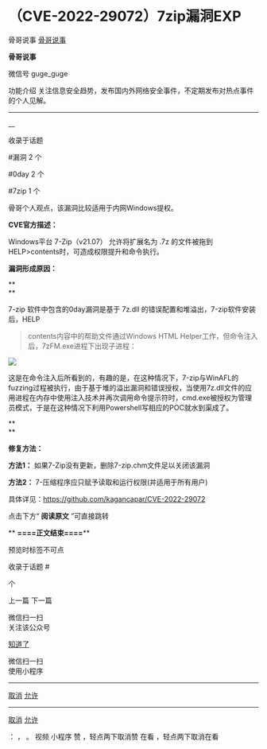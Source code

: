 #  （CVE-2022-29072）7zip漏洞EXP

骨哥说事  [ 骨哥说事 ](javascript:void\(0\);)

**骨哥说事** ![]()

微信号 guge_guge

功能介绍 关注信息安全趋势，发布国内外网络安全事件，不定期发布对热点事件的个人见解。

____

__

收录于话题

#漏洞 2 个

#0day 2 个

#7zip 1 个

骨哥个人观点，该漏洞比较适用于内网Windows提权。

  

 **CVE官方描述：**

  

Windows平台 7-Zip（v21.07） 允许将扩展名为 .7z 的文件被拖到HELP>contents时，可造成权限提升和命令执行。  

  

 **漏洞形成原因：**

 **  
**

7-zip 软件中包含的0day漏洞是基于 7z.dll 的错误配置和堆溢出，7-zip软件安装后，HELP
>contents内容中的帮助文件通过Windows HTML Helper工作，但命令注入后，7zFM.exe进程下出现子进程：

![](http://hk-proxy.gitwarp.com/https://raw.githubusercontent.com/tuchuang9/tc1/refs/heads/main/public/20220419113236.png)

这是在命令注入后所看到的，有趣的是，在这种情况下，7-zip与WinAFL的fuzzing过程被执行，由于基于堆的溢出漏洞和错误授权，当使用7z.dll文件的应用进程在内存中使用注入技术并再次调用命令提示符时，cmd.exe被授权为管理员模式，于是在这种情况下利用Powershell写相应的POC就水到渠成了。

 **  
**

 **修复方法：**

  

 **方法1：** 如果7-Zip没有更新，删除7-zip.chm文件足以关闭该漏洞

 **方法2：** 7-压缩程序应只赋予读取和运行权限(并适用于所有用户)

  

具体详见：https://github.com/kagancapar/CVE-2022-29072

  

点击下方“ **阅读原文** ”可直接跳转  

  

 ** **====正文结束====****

预览时标签不可点

收录于话题 #

 个

上一篇 下一篇

微信扫一扫  
关注该公众号

[知道了](javascript:;)

微信扫一扫  
使用小程序

****

[取消](javascript:void\(0\);) [允许](javascript:void\(0\);)

****

[取消](javascript:void\(0\);) [允许](javascript:void\(0\);)

： ， 。   视频 小程序 赞 ，轻点两下取消赞 在看 ，轻点两下取消在看

